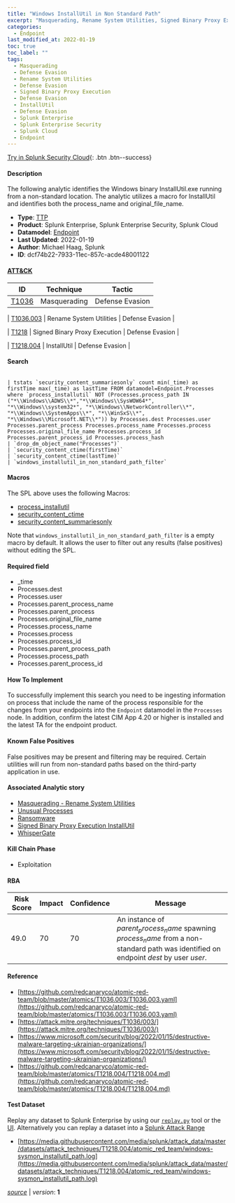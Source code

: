 ```yaml
---
title: "Windows InstallUtil in Non Standard Path"
excerpt: "Masquerading, Rename System Utilities, Signed Binary Proxy Execution, InstallUtil"
categories:
  - Endpoint
last_modified_at: 2022-01-19
toc: true
toc_label: ""
tags:
  - Masquerading
  - Defense Evasion
  - Rename System Utilities
  - Defense Evasion
  - Signed Binary Proxy Execution
  - Defense Evasion
  - InstallUtil
  - Defense Evasion
  - Splunk Enterprise
  - Splunk Enterprise Security
  - Splunk Cloud
  - Endpoint
---
```




[Try in Splunk Security Cloud](https://www.splunk.com/en_us/cyber-security.html){: .btn .btn--success}

#### Description

The following analytic identifies the Windows binary InstallUtil.exe running from a non-standard location. The analytic utilizes a macro for InstallUtil and identifies both the process_name and original_file_name.

- **Type**: [TTP](https://github.com/splunk/security_content/wiki/Detection-Analytic-Types)
- **Product**: Splunk Enterprise, Splunk Enterprise Security, Splunk Cloud
- **Datamodel**: [Endpoint](https://docs.splunk.com/Documentation/CIM/latest/User/Endpoint)
- **Last Updated**: 2022-01-19
- **Author**: Michael Haag, Splunk
- **ID**: dcf74b22-7933-11ec-857c-acde48001122


#### [ATT&CK](https://attack.mitre.org/)

| ID             | Technique        |  Tactic             |
| -------------- | ---------------- |-------------------- |
| [T1036](https://attack.mitre.org/techniques/T1036/) | Masquerading | Defense Evasion |

| [T1036.003](https://attack.mitre.org/techniques/T1036/003/) | Rename System Utilities | Defense Evasion |

| [T1218](https://attack.mitre.org/techniques/T1218/) | Signed Binary Proxy Execution | Defense Evasion |

| [T1218.004](https://attack.mitre.org/techniques/T1218/004/) | InstallUtil | Defense Evasion |

#### Search

```

| tstats `security_content_summariesonly` count min(_time) as firstTime max(_time) as lastTime FROM datamodel=Endpoint.Processes where `process_installutil` NOT (Processes.process_path IN ("*\\Windows\\ADWS\\*","*\\Windows\\SysWOW64*", "*\\Windows\\system32*", "*\\Windows\\NetworkController\\*", "*\\Windows\\SystemApps\\*", "*\\WinSxS\\*", "*\\Windows\\Microsoft.NET\\*")) by Processes.dest Processes.user Processes.parent_process Processes.process_name Processes.process Processes.original_file_name Processes.process_id Processes.parent_process_id Processes.process_hash 
| `drop_dm_object_name("Processes")` 
| `security_content_ctime(firstTime)` 
| `security_content_ctime(lastTime)` 
| `windows_installutil_in_non_standard_path_filter`
```

#### Macros
The SPL above uses the following Macros:
* [process_installutil](https://github.com/splunk/security_content/blob/develop/macros/process_installutil.yml)
* [security_content_ctime](https://github.com/splunk/security_content/blob/develop/macros/security_content_ctime.yml)
* [security_content_summariesonly](https://github.com/splunk/security_content/blob/develop/macros/security_content_summariesonly.yml)

Note that `windows_installutil_in_non_standard_path_filter` is a empty macro by default. It allows the user to filter out any results (false positives) without editing the SPL.

#### Required field
* _time
* Processes.dest
* Processes.user
* Processes.parent_process_name
* Processes.parent_process
* Processes.original_file_name
* Processes.process_name
* Processes.process
* Processes.process_id
* Processes.parent_process_path
* Processes.process_path
* Processes.parent_process_id


#### How To Implement
To successfully implement this search you need to be ingesting information on process that include the name of the process responsible for the changes from your endpoints into the `Endpoint` datamodel in the `Processes` node. In addition, confirm the latest CIM App 4.20 or higher is installed and the latest TA for the endpoint product.

#### Known False Positives
False positives may be present and filtering may be required. Certain utilities will run from non-standard paths based on the third-party application in use.

#### Associated Analytic story
* [Masquerading - Rename System Utilities](/stories/masquerading_-_rename_system_utilities)
* [Unusual Processes](/stories/unusual_processes)
* [Ransomware](/stories/ransomware)
* [Signed Binary Proxy Execution InstallUtil](/stories/signed_binary_proxy_execution_installutil)
* [WhisperGate](/stories/whispergate)


#### Kill Chain Phase
* Exploitation



#### RBA

| Risk Score  | Impact      | Confidence   | Message      |
| ----------- | ----------- |--------------|--------------|
| 49.0 | 70 | 70 | An instance of $parent_process_name$ spawning $process_name$ from a non-standard path was identified on endpoint $dest$ by user $user$. |




#### Reference

* [https://github.com/redcanaryco/atomic-red-team/blob/master/atomics/T1036.003/T1036.003.yaml](https://github.com/redcanaryco/atomic-red-team/blob/master/atomics/T1036.003/T1036.003.yaml)
* [https://attack.mitre.org/techniques/T1036/003/](https://attack.mitre.org/techniques/T1036/003/)
* [https://www.microsoft.com/security/blog/2022/01/15/destructive-malware-targeting-ukrainian-organizations/](https://www.microsoft.com/security/blog/2022/01/15/destructive-malware-targeting-ukrainian-organizations/)
* [https://github.com/redcanaryco/atomic-red-team/blob/master/atomics/T1218.004/T1218.004.md](https://github.com/redcanaryco/atomic-red-team/blob/master/atomics/T1218.004/T1218.004.md)



#### Test Dataset
Replay any dataset to Splunk Enterprise by using our [`replay.py`](https://github.com/splunk/attack_data#using-replaypy) tool or the [UI](https://github.com/splunk/attack_data#using-ui).
Alternatively you can replay a dataset into a [Splunk Attack Range](https://github.com/splunk/attack_range#replay-dumps-into-attack-range-splunk-server)

* [https://media.githubusercontent.com/media/splunk/attack_data/master/datasets/attack_techniques/T1218.004/atomic_red_team/windows-sysmon_installutil_path.log](https://media.githubusercontent.com/media/splunk/attack_data/master/datasets/attack_techniques/T1218.004/atomic_red_team/windows-sysmon_installutil_path.log)



[*source*](https://github.com/splunk/security_content/tree/develop/detections/endpoint/windows_installutil_in_non_standard_path.yml) \| *version*: **1**